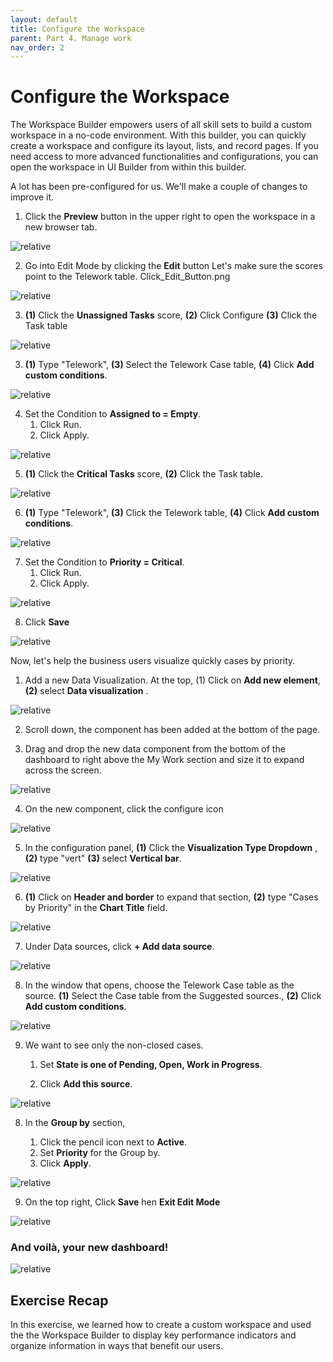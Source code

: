 ```yaml
---
layout: default
title: Configure the Workspace
parent: Part 4. Manage work
nav_order: 2
---
```

# Configure the Workspace

The Workspace Builder empowers users of all skill sets to build a custom workspace in a no-code environment. With this builder, you can quickly create a workspace and configure its layout, lists, and record pages. If you need access to more advanced functionalities and configurations, you can open the workspace in UI Builder from within this builder.

A lot has been pre-configured for us. We'll make a couple of changes to improve it.

1. Click the **Preview** button in the upper right to open the workspace in a new browser tab. 

 ![relative](import/Click_Preview_Button.png)

2. Go into Edit Mode by clicking the **Edit** button Let's make sure the scores point to the Telework table. Click_Edit_Button.png

 ![relative](import/Click_Edit_Button.png)

3. **(1)** Click the **Unassigned Tasks** score, **(2)** Click Configure **(3)** Click the Task table

 ![relative](workspace/Edit_Visualization_Unassigned.png)

3. **(1)** Type "Telework", **(3)** Select the Telework Case table, **(4)** Click **Add custom conditions**.

 ![relative](workspace/edit_data_source.png)

4. Set the Condition to **Assigned to = Empty**.
    1. Click Run.
    2. Click Apply.

 ![relative](workspace/apply_data_source_filter_condition.png)

5. **(1)** Click the **Critical Tasks** score, **(2)** Click the Task table.

 ![relative](workspace/Edit_Visualization_Critical_Tasks.png)

6. **(1)** Type "Telework", **(3)** Click the Telework table, **(4)** Click **Add custom conditions**.

 ![relative](workspace/edit_data_source.png)

7. Set the Condition to **Priority = Critical**.
    1. Click Run.
    2. Click Apply.

 ![relative](workspace/apply_data_source_filter_condition_Critical.png)

8.  Click **Save**

 ![relative](workspace/Click_Save.png)

Now, let's help the business users visualize quickly cases by priority.

1. Add a new Data Visualization. At the top, (1) Click on **Add new element**, **(2)** select **Data visualization** .

 ![relative](workspace/Add_new_Visualization.png)

2. Scroll down, the component has been added at the bottom of the page.

3. Drag and drop the new data component from the bottom of the dashboard to right above the My Work section and size it to expand across the screen.

 ![relative](workspace/move_new_data_visualization.gif)

4. On the new component, click the configure icon

 ![relative](workspace/Click_Component_Configure.png)

5. In the configuration panel, **(1)** Click the **Visualization Type Dropdown** , **(2)** type "vert" **(3)** select **Vertical bar**.

 ![relative](workspace/select_Vertical_bar.png)
 
 6. **(1)** Click on **Header and border** to expand that section, **(2)** type "Cases by Priority" in the **Chart Title** field.

 ![relative](workspace/set_Chart_Title_Cases_by_Priority.png)
 
7. Under Data sources, click **+ Add data source**.

 ![relative](workspace/Click_Add_Datasource.png)

8. In the window that opens, choose the Telework Case table as the source. **(1)** Select the Case table from the Suggested sources., **(2)** Click **Add custom conditions**.

 ![relative](workspace/edit_data_source.png)

9. We want to see only the non-closed cases. 

    1. Set **State is one of Pending, Open, Work in Progress**. 

    2. Click **Add this source**.

 ![relative](workspace/ConditionForOpenCases.png)


8. In the **Group by** section, 

   1. Click the pencil icon next to **Active**.
   2. Set **Priority** for the Group by.
   3. Click **Apply**.

 ![relative](workspace/set_Group_by_Priority.png)

9. On the top right, Click **Save** hen **Exit Edit Mode** 

 ![relative](workspace/Click_Save_then_Exit_Edit_Mode.png)

### And voilà, your new dashboard!

![relative](workspace/final_Workspace.png)

## Exercise Recap

In this exercise, we learned how to create a custom workspace and used the the Workspace Builder to display key performance indicators and organize information in ways that benefit our users.